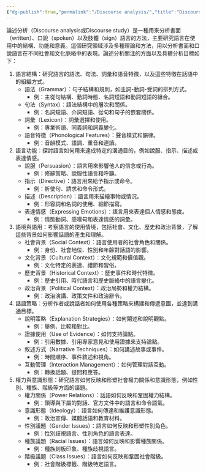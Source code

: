 ```yaml
---
{"dg-publish":true,"permalink":"/Discourse analysis/","title":"Discourse analysis","tags":["communication","style","chatgpt","ai"],"created":"2024-05-16T13:52","updated":"2024-05-16T14:50"}
---
```



論述分析（Discourse analysis或Discourse study）是一種用來分析書面（written）、口說（spoken）以及肢體（sign）語言的方法，主要研究語言在使用中的結構、功能和意義。這個研究領域涉及多種理論和方法，用以分析書面和口說語言在不同社會和文化脈絡中的表現。論述分析關注的方面以及具體分析目標如下：

1. 語言結構：研究語言的語法、句法、詞彙和語音特徵，以及這些特徵在話語中的組織方式。
    - 語法（Grammar）：句子結構和規則，如主詞-動詞-受詞的排列方式。
        - 例：主從句結構、動詞時態、名詞短語和動詞短語的組合。
    - 句法（Syntax）：語法結構中的層次和關係。
        - 例：名詞短語、介詞短語、從句和句子的嵌套關係。
    - 詞彙（Lexicon）：詞彙選擇和使用。
        - 例：專業術語、同義詞和詞義變化。
    - 語音特徵（Phonological Features）：聲音模式和韻律。
        - 例：音韻模式、語調、重音和連讀。
2. 語言功能：探討語言如何用來達成特定的溝通目的，例如說服、指示、描述或表達情感。
    - 說服（Persuasion）：語言用來影響他人的信念或行為。
        - 例：修辭策略、說服性語言和呼籲。
    - 指示（Directive）：語言用來給予指示或命令。
        - 例：祈使句、請求和命令形式。
    - 描述（Description）：語言用來描繪事物或情況。
        - 例：形容詞和名詞的使用、細節描寫。
    - 表達情感（Expressing Emotions）：語言用來表達個人情感和態度。
        - 例：情態動詞、感嘆句和表達情感的詞彙。
3. 語境與語用：考察語言的使用情境，包括社會、文化、歷史和政治背景，了解這些背景如何影響話語的產生和理解。
    - 社會背景（Social Context）：語言使用者的社會角色和關係。
        - 例：身份、社會地位、性別和年齡對話語的影響。
    - 文化背景（Cultural Context）：文化規範和價值觀。
        - 例：文化特定的表達、禮節和習俗。
    - 歷史背景（Historical Context）：歷史事件和時代特徵。
        - 例：歷史引用、時代語言和歷史脈絡中的語言變化。
    - 政治背景（Political Context）：政治局勢和權力結構。
        - 例：政治演講、政策文件和政治辭令。
4. 話語策略：分析作者或說話者如何使用各種策略來構建和傳遞意圖，並達到溝通目標。
    - 說明策略（Explanation Strategies）：如何闡述和說明觀點。
        - 例：舉例、比較和對比。
    - 證據使用（Use of Evidence）：如何支持論點。
        - 例：引用數據、引用專家意見和使用證據來支持論點。
    - 敘述方式（Narrative Techniques）：如何講述故事或事件。
        - 例：時間順序、事件敘述和視角。
    - 互動管理（Interaction Management）：如何管理對話互動。
        - 例：轉換話題、提問和應答。
5. 權力與意識形態：研究語言如何反映和形塑社會權力關係和意識形態，例如性別、種族、階級等方面的議題。
    - 權力關係（Power Relations）：話語如何反映和鞏固權力結構。
        - 例：領導與下屬的對話、官方文件中的語言和命令語氣。
    - 意識形態（Ideology）：語言如何傳達和維護意識形態。
        - 例：政治宣傳、媒體話語和教育材料。
    - 性別議題（Gender Issues）：語言如何反映和形塑性別角色。
        - 例：性別歧視語言、性別角色的語言表達。
    - 種族議題（Racial Issues）：語言如何反映和影響種族關係。
        - 例：種族刻板印象、種族歧視語言。
    - 階級議題（Class Issues）：語言如何反映和鞏固社會階級。
        - 例：社會階級標籤、階級特定語言。